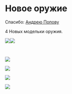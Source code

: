 <h1>Новое оружие</h1>

<p>Спасибо:&nbsp;<a href="https://vk.com/id548056005">Андрею Попову</a></p>

<p>4 Новых модельки оружия.</p>

<p><img src="https://sun9-13.userapi.com/impg/49R5gNlhSUvzxPlS6Q28LPQxl4iih7fiCvgkVg/34T2rwsRSOk.jpg?size=227x463&amp;quality=95&amp;sign=5898be9af8f4cfe44231d8276d4d7e33&amp;type=album" /><img src="https://sun9-47.userapi.com/impg/Y6w2J4sDbBiBrytY8XgeIO9u9VEgOA8kElN37A/KgtxoV2SKJA.jpg?size=282x460&amp;quality=96&amp;sign=2011d284b4b943fa4676dbfaddb49545&amp;type=album" /></p>

<p>&nbsp;</p>

<p><img src="https://sun9-71.userapi.com/impg/UAH42YH8mEt4jgqnuDYGL3WIG7LYdSPuGAW8Ew/CxgoDrKQQlA.jpg?size=725x807&amp;quality=95&amp;sign=48b353df53544331d4ccd1a2e8864449&amp;type=album" /></p>

<p><img src="https://sun9-18.userapi.com/impg/oTQTsR-BEivALw6qtEI3CwKzmi4AqsGwknYFqA/ECUJxcBvCwI.jpg?size=711x827&amp;quality=95&amp;sign=cfa35f3241616349b635418c3c9394d7&amp;type=album" /></p>

<p><img src="https://sun9-45.userapi.com/impg/owdRjf-mFKYIWGraaLql0zbepIIypAnUJGIcsw/ZyZ7eVwZVhs.jpg?size=769x905&amp;quality=95&amp;sign=c0595ca6925bd71fa92bf79343e98854&amp;type=album" /></p>

<p><img src="https://sun9-50.userapi.com/impg/cMvPG9mg_r1yRQm-01CXq87718CLnzOyQIJTDA/yvSkJX-1azM.jpg?size=938x927&amp;quality=95&amp;sign=209031ab5e1527be2ebb2a5d8e4be9fa&amp;type=album" /></p>

<p>&nbsp;</p>
